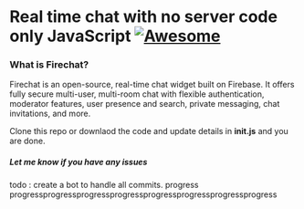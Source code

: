 # Real time chat with no server code only JavaScript [![Awesome](https://awesome.re/badge.svg)](https://awesome.re)
### What is Firechat?
Firechat is an open-source, real-time chat widget built on Firebase. It offers fully secure multi-user, multi-room chat with flexible authentication, moderator features, user presence and search, private messaging, chat invitations, and more.

Clone this repo or downlaod the code and update details in **init.js** and you are done.

##### Let me know if you have any issues

todo : create a bot to handle all commits.
progress progressprogressprogressprogressprogressprogressprogressprogress
